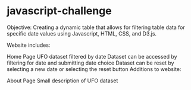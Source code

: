 # javascript-challenge
Objective: Creating a dynamic table that allows for filtering table data for specific date values using Javascript, HTML, CSS, and D3.js.

Website includes:

Home Page
UFO dataset filtered by date
Dataset can be accessed by filtering for date and submitting date choice
Dataset can be reset by selecting a new date or selecting the reset button
Additions to website:

About Page
Small description of UFO dataset
